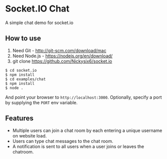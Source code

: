 
# Socket.IO Chat

A simple chat demo for socket.io

## How to use

1.  Need Git - http://git-scm.com/download/mac
2.  Need Node.js - https://nodejs.org/en/download/
3.  git clone https://github.com/Nickysix6/socket.io

```
$ cd socket.io
$ npm install
$ cd examples/chat
$ npm install
$ node .
```

And point your browser to `http://localhost:3000`. Optionally, specify
a port by supplying the `PORT` env variable.

## Features

- Multiple users can join a chat room by each entering a unique username
on website load.
- Users can type chat messages to the chat room.
- A notification is sent to all users when a user joins or leaves
the chatroom.

